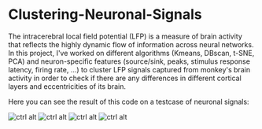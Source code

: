 # Clustering-Neuronal-Signals

The intracerebral local field potential (LFP) is a measure of brain activity that reflects the highly dynamic flow of information across neural networks. <br />
In this project, I've worked on different algorithms (Kmeans, DBscan, t-SNE, PCA) and neuron-specific features (source/sink, peaks, stimulus response latency, firing rate, ...) to cluster LFP signals captured from monkey's brain activity in order to check if there are any differences in different cortical layers and eccentricities of its brain. <br />

Here you can see the result of this code on a testcase of neuronal signals:

![ctrl alt](https://user-images.githubusercontent.com/42779113/97794579-2a062680-1c11-11eb-8d44-4060d10d8eba.png)
![ctrl alt](https://user-images.githubusercontent.com/42779113/97794571-1fe42800-1c11-11eb-909f-27420e2b0fdb.png)
![ctrl alt](https://user-images.githubusercontent.com/42779113/97794575-27a3cc80-1c11-11eb-8a09-6002e77e39d2.png)
![ctrl alt](https://user-images.githubusercontent.com/42779113/97794574-24a8dc00-1c11-11eb-896f-7ca1edf6d216.png)
